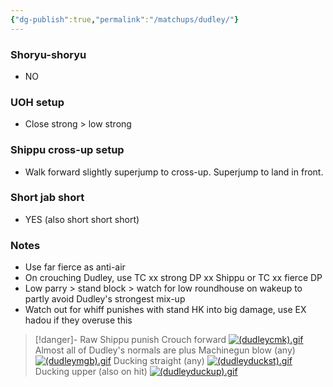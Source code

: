 ```yaml
---
{"dg-publish":true,"permalink":"/matchups/dudley/"}
---
```


### Shoryu-shoryu
- NO
### UOH setup
- Close strong > low strong
### Shippu cross-up setup
- Walk forward slightly superjump to cross-up. Superjump to land in front.
### Short jab short
- YES (also short short short)
### Notes
- Use far fierce as anti-air
- On crouching Dudley, use TC xx strong DP xx Shippu or TC xx fierce DP
- Low parry > stand block > watch for low roundhouse on wakeup to partly avoid Dudley's strongest mix-up
- Watch out for whiff punishes with stand HK into big damage, use EX hadou if they overuse this

> [!danger]- Raw Shippu punish
> Crouch forward
[![(dudleycmk).gif](https://wiki.supercombo.gg/images/c/c4/%28dudleycmk%29.gif)](https://wiki.supercombo.gg/w/File:(dudleycmk).gif)
> Almost all of Dudley's normals are plus
> Machinegun blow (any)
[![(dudleymgb).gif](https://wiki.supercombo.gg/images/6/69/%28dudleymgb%29.gif)](https://wiki.supercombo.gg/w/File:(dudleymgb).gif)
> Ducking straight (any)
[![(dudleyduckst).gif](https://wiki.supercombo.gg/images/e/ec/%28dudleyduckst%29.gif)](https://wiki.supercombo.gg/w/File:(dudleyduckst).gif)
> Ducking upper (also on hit)
[![(dudleyduckup).gif](https://wiki.supercombo.gg/images/e/ee/%28dudleyduckup%29.gif)](https://wiki.supercombo.gg/w/File:(dudleyduckup).gif)